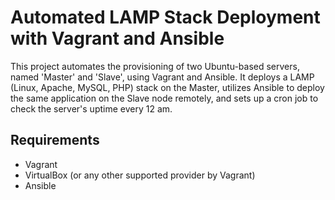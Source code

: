 # **Automated LAMP Stack Deployment with Vagrant and Ansible**

This project automates the provisioning of two Ubuntu-based servers, named 'Master' and 'Slave', using Vagrant and Ansible. It deploys a LAMP (Linux, Apache, MySQL, PHP) stack on the Master, utilizes Ansible to deploy the same application on the Slave node remotely, and sets up a cron job to check the server's uptime every 12 am.

## **Requirements**
- Vagrant
- VirtualBox (or any other supported provider by Vagrant)
- Ansible

